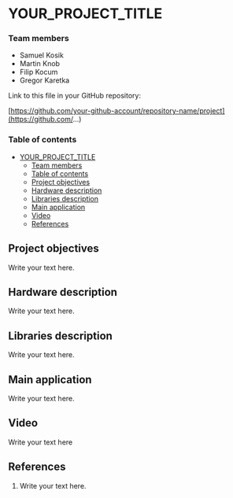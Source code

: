 # YOUR_PROJECT_TITLE

### Team members

* Samuel Kosik
* Martin Knob 
* Filip Kocum
* Gregor Karetka

Link to this file in your GitHub repository:

[https://github.com/your-github-account/repository-name/project](https://github.com/...)

### Table of contents

- [YOUR_PROJECT_TITLE](#your_project_title)
    - [Team members](#team-members)
    - [Table of contents](#table-of-contents)
  - [Project objectives](#project-objectives)
  - [Hardware description](#hardware-description)
  - [Libraries description](#libraries-description)
  - [Main application](#main-application)
  - [Video](#video)
  - [References](#references)

<a name="objectives"></a>

## Project objectives

Write your text here.

<a name="hardware"></a>

## Hardware description

Write your text here.

<a name="libs"></a>

## Libraries description

Write your text here.

<a name="main"></a>

## Main application

Write your text here.

<a name="video"></a>

## Video

Write your text here

<a name="references"></a>

## References

1. Write your text here.